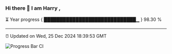 ### Hi there 👋 I am Harry , 

⏳ Year progress { █████████████████████████████▁ } 98.30 %

---

⏰ Updated on Wed, 25 Dec 2024 18:39:53 GMT

![Progress Bar CI](https://github.com/duykhang68/duykhang68/workflows/Progress%20Bar%20CI/badge.svg)

